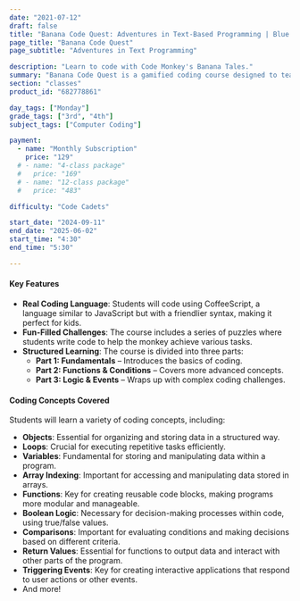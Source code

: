 ```yaml
---
date: "2021-07-12"
draft: false
title: "Banana Code Quest: Adventures in Text-Based Programming | Blue Ridge Boost"
page_title: "Banana Code Quest"
page_subtitle: "Adventures in Text Programming"

description: "Learn to code with Code Monkey's Banana Tales."
summary: "Banana Code Quest is a gamified coding course designed to teach young students real-world coding from the very first challenge. Through engaging puzzles and adventures, students help a monkey catch bananas and outsmart various animals, all while learning fundamental and advanced coding concepts in a fun and interactive way."
section: "classes"
product_id: "682778861"

day_tags: ["Monday"]
grade_tags: ["3rd", "4th"]
subject_tags: ["Computer Coding"]

payment:
  - name: "Monthly Subscription"
    price: "129"
  # - name: "4-class package"
  #   price: "169"
  # - name: "12-class package"
  #   price: "483"

difficulty: "Code Cadets"

start_date: "2024-09-11"
end_date: "2025-06-02"
start_time: "4:30"
end_time: "5:30"

---
```


<h4>Key Features</h4>
<ul>
    <li><strong>Real Coding Language</strong>: Students will code using CoffeeScript, a language similar to JavaScript but with a friendlier syntax, making it perfect for kids.</li>
    <li><strong>Fun-Filled Challenges</strong>: The course includes a series of puzzles where students write code to help the monkey achieve various tasks.</li>
    <li><strong>Structured Learning</strong>: The course is divided into three parts:
        <ul>
            <li><strong>Part 1: Fundamentals</strong> – Introduces the basics of coding.</li>
            <li><strong>Part 2: Functions & Conditions</strong> – Covers more advanced concepts.</li>
            <li><strong>Part 3: Logic & Events</strong> – Wraps up with complex coding challenges.</li>
        </ul>
    </li>
</ul>

<h4>Coding Concepts Covered</h4>
<p>Students will learn a variety of coding concepts, including:</p>
<ul>
    <li><strong>Objects</strong>: Essential for organizing and storing data in a structured way.</li>
    <li><strong>Loops</strong>: Crucial for executing repetitive tasks efficiently.</li>
    <li><strong>Variables</strong>: Fundamental for storing and manipulating data within a program.</li>
    <li><strong>Array Indexing</strong>: Important for accessing and manipulating data stored in arrays.</li>
    <li><strong>Functions</strong>: Key for creating reusable code blocks, making programs more modular and manageable.</li>
    <li><strong>Boolean Logic</strong>: Necessary for decision-making processes within code, using true/false values.</li>
    <li><strong>Comparisons</strong>: Important for evaluating conditions and making decisions based on different criteria.</li>
    <li><strong>Return Values</strong>: Essential for functions to output data and interact with other parts of the program.</li>
    <li><strong>Triggering Events</strong>: Key for creating interactive applications that respond to user actions or other events.</li>
    <li>And more!</li>
</ul>


